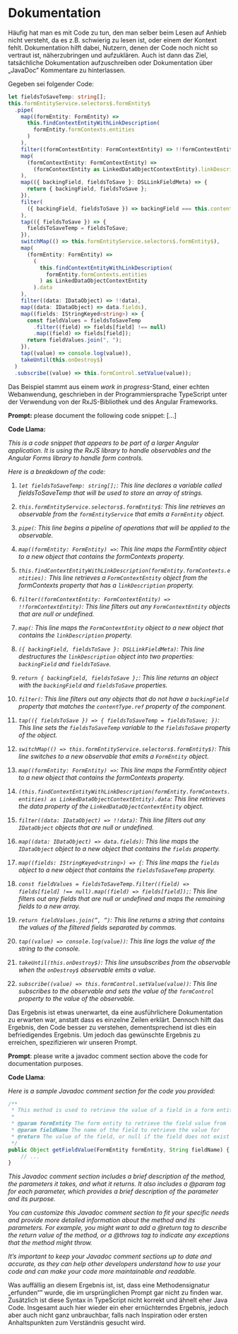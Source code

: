 # Dokumentation

Häufig hat man es mit Code zu tun,
den man selber beim Lesen auf Anhieb
nicht versteht, da es z.B. schwierig zu
lesen ist, oder einem der Kontext fehlt.
Dokumentation hilft dabei, Nutzern,
denen der Code noch nicht so vertraut
ist, näherzubringen und aufzuklären.
Auch ist dann das Ziel, tatsächliche
Dokumentation aufzuschreiben oder
Dokumentation über „JavaDoc” Kommentare
zu hinterlassen.

Gegeben sei folgender Code:

```typescript
let fieldsToSaveTemp: string[];
this.formEntityService.selectors$.formEntity$
  .pipe(
    map((formEntity: FormEntity) =>
      this.findContextEntityWithLinkDescription(
        formEntity.formContexts.entities
      )
    ),
    filter((formContextEntity: FormContextEntity) => !!formContextEntity),
    map(
      (formContextEntity: FormContextEntity) =>
        (formContextEntity as LinkedDataObjectContextEntity).linkDescription
    ),
    map(({ backingField, fieldsToSave }: DSLLinkFieldMeta) => {
      return { backingField, fieldsToSave };
    }),
    filter(
      ({ backingField, fieldsToSave }) => backingField === this.contentType.ref
    ),
    tap(({ fieldsToSave }) => {
      fieldsToSaveTemp = fieldsToSave;
    }),
    switchMap(() => this.formEntityService.selectors$.formEntity$),
    map(
      (formEntity: FormEntity) =>
        (
          this.findContextEntityWithLinkDescription(
            formEntity.formContexts.entities
          ) as LinkedDataObjectContextEntity
        ).data
    ),
    filter((data: IDataObject) => !!data),
    map((data: IDataObject) => data.fields),
    map((fields: IStringKeyed<string>) => {
      const fieldValues = fieldsToSaveTemp
        .filter((field) => fields[field] !== null)
        .map((field) => fields[field]);
      return fieldValues.join(", ");
    }),
    tap((value) => console.log(value)),
    takeUntil(this.onDestroy$)
  )
  .subscribe((value) => this.formControl.setValue(value));
```

Das Beispiel stammt aus einem _work in progress_-Stand, einer
echten Webanwendung, geschrieben
in der Programmiersprache TypeScript
unter der Verwendung von der RxJS-Bibliothek und des Angular Frameworks.

**Prompt:** please document the following code snippet: […]

**Code Llama:**

_This is a code snippet that appears to be part of a larger Angular application.
It is using the RxJS library to handle observables and the Angular Forms library to handle form controls._

_Here is a breakdown of the code:_

1. _`let fieldsToSaveTemp: string[];`: This line declares a variable called fieldsToSaveTemp that will be used to store an array of strings._

2. _`this.formEntityService.selectors$.formEntity$`: This line retrieves an observable from the `formEntityService` that emits a `FormEntity` object._

3. _`pipe(`: This line begins a pipeline of operations that will be applied to the observable._

4. _`map((formEntity: FormEntity) =>`: This line maps the FormEntity object to a new object that contains the formContexts property._

5. _`this.findContextEntityWithLinkDescription(formEntity.formContexts.entities):` This line retrieves a `FormContextEntity` object from the formContexts property that has a `linkDescription` property._

6. _`filter((formContextEntity: FormContextEntity) => !!formContextEntity)`: This line filters out any `FormContextEntity` objects that are null or undefined._

7. _`map(`: This line maps the `FormContextEntity` object to a new object that contains the `linkDescription` property._

8. _`({ backingField, fieldsToSave }: DSLLinkFieldMeta)`: This line destructures the `linkDescription` object into two properties: `backingField` and `fieldsToSave`._

9. _`return { backingField, fieldsToSave };`: This line returns an object with the `backingField` and `fieldsToSave` properties._

10. _`filter(`: This line filters out any objects that do not have a `backingField` property that matches the `contentType.ref` property of the component._

11. _`tap(({ fieldsToSave }) => { fieldsToSaveTemp = fieldsToSave; })`: This line sets the `fieldsToSaveTemp` variable to the `fieldsToSave` property of the object._

12. _`switchMap(() => this.formEntityService.selectors$.formEntity$)`: This line switches to a new observable that emits a `FormEntity` object._

13. _`map((formEntity: FormEntity) =>`: This line maps the FormEntity object to a new object that contains the formContexts property._

14. _`(this.findContextEntityWithLinkDescription(formEntity.formContexts.entities) as LinkedDataObjectContextEntity).data`: This line retrieves the data property of the `LinkedDataObjectContextEntity` object._

15. _`filter((data: IDataObject) => !!data)`: This line filters out any `IDataObject` objects that are null or undefined._

16. _`map((data: IDataObject) => data.fields)`: This line maps the `IDataObject` object to a new object that contains the `fields` property._

17. _`map((fields: IStringKeyed<string>) => {`: This line maps the `fields` object to a new object that contains the `fieldsToSaveTemp` property._

18. _`const fieldValues = fieldsToSaveTemp.filter((field) => fields[field] !== null).map((field) => fields[field]);`: This line filters out any fields that are null or undefined and maps the remaining fields to a new array._

19. _`return fieldValues.join(”, ”)`: This line returns a string that contains the values of the filtered fields separated by commas._

20. _`tap((value) => console.log(value))`: This line logs the value of the string to the console._

21. _`takeUntil(this.onDestroy$)`: This line unsubscribes from the observable when the `onDestroy$` observable emits a value._

22. _`subscribe((value) => this.formControl.setValue(value))`: This line subscribes to the observable and sets the value of the `formControl` property to the value of the observable._

Das Ergebnis ist etwas unerwartet, da eine
ausführlichere Dokumentation zu erwarten war, anstatt
dass es einzelne Zeilen erklärt. Dennoch hilft das Ergebnis, den Code besser zu verstehen, dementsprechend ist dies ein befriedigendes
Ergebnis. Um jedoch das gewünschte Ergebnis
zu erreichen, spezifizieren wir unseren Prompt.

**Prompt**: please write a javadoc comment section above the code for documentation purposes.

**Code Llama**:

_Here is a sample Javadoc comment section for the code you provided:_

```typescript
/**
 * This method is used to retrieve the value of a field in a form entity.
 *
 * @param formEntity The form entity to retrieve the field value from
 * @param fieldName The name of the field to retrieve the value for
 * @return The value of the field, or null if the field does not exist or is null
 */
public Object getFieldValue(FormEntity formEntity, String fieldName) {
    // ...
}
```

_This Javadoc comment section includes a brief description of the method, the parameters it takes, and what it returns. It also includes a @param tag for each parameter, which provides a brief description of the parameter and its purpose._

_You can customize this Javadoc comment section to fit your specific needs and provide more detailed information about the method and its parameters. For example, you might want to add a @return tag to describe the return value of the method, or a @throws tag to indicate any exceptions that the method might throw._

_It’s important to keep your Javadoc comment sections up to date and accurate, as they can help other developers understand how to use your code and can make your code more maintainable and readable._

Was auffällig an diesem Ergebnis ist,
ist, dass eine Methodensignatur „erfunden“” wurde,
die im ursprünglichen Prompt gar nicht zu finden war.
Zusätzlich ist diese Syntax in TypeScript
nicht korrekt und ähnelt eher Java Code.
Insgesamt auch hier wieder ein eher ernüchterndes Ergebnis, jedoch aber auch nicht ganz unbrauchbar,
falls nach Inspiration oder ersten Anhaltspunkten zum
Verständnis gesucht wird.
